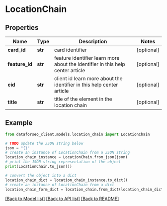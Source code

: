 # LocationChain


## Properties

Name | Type | Description | Notes
------------ | ------------- | ------------- | -------------
**card_id** | **str** | card identifier | [optional] 
**feature_id** | **str** | feature identifier learn more about the identifier in this help center article | [optional] 
**cid** | **str** | client id learn more about the identifier in this help center article | [optional] 
**title** | **str** | title of the element in the location chain | [optional] 

## Example

```python
from dataforseo_client.models.location_chain import LocationChain

# TODO update the JSON string below
json = "{}"
# create an instance of LocationChain from a JSON string
location_chain_instance = LocationChain.from_json(json)
# print the JSON string representation of the object
print(LocationChain.to_json())

# convert the object into a dict
location_chain_dict = location_chain_instance.to_dict()
# create an instance of LocationChain from a dict
location_chain_form_dict = location_chain.from_dict(location_chain_dict)
```
[[Back to Model list]](../README.md#documentation-for-models) [[Back to API list]](../README.md#documentation-for-api-endpoints) [[Back to README]](../README.md)


